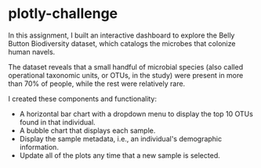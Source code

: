 # plotly-challenge

In this assignment, I built an interactive dashboard to explore the Belly Button Biodiversity dataset, which catalogs the microbes that colonize human navels.

The dataset reveals that a small handful of microbial species (also called operational taxonomic units, or OTUs, in the study) were present in more than 70% of people, while the rest were relatively rare.

I created these components and functionality:
- A horizontal bar chart with a dropdown menu to display the top 10 OTUs found in that individual.
- A bubble chart that displays each sample.
- Display the sample metadata, i.e., an individual's demographic information.
- Update all of the plots any time that a new sample is selected.